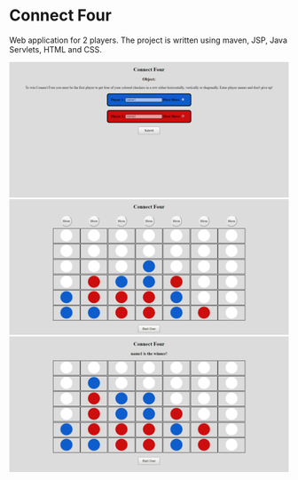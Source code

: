 # Connect Four

Web application for 2 players.
The project is written using maven, JSP, Java Servlets, HTML and CSS.

![Image alt](https://github.com/Demosocket/ConnectFourSimple/blob/master/screenshots/OperaSnapshot01.png)
![Image alt](https://github.com/Demosocket/ConnectFourSimple/blob/master/screenshots/OperaSnapshot02.png)
![Image alt](https://github.com/Demosocket/ConnectFourSimple/blob/master/screenshots/OperaSnapshot03.png)